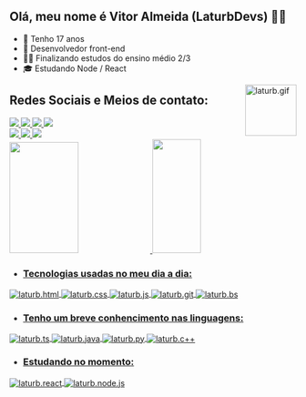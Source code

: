 ## Olá, meu nome é Vitor Almeida (LaturbDevs) 👨‍💻 
- 📆 Tenho 17 anos
- 💼 Desenvolvedor front-end
- 👨‍🎓 Finalizando estudos do ensino médio 2/3
- 🎓 Estudando Node / React
<img align="right" alt="laturb.gif" height="90" width="90" src="https://cdn.discordapp.com/attachments/1108661950222712835/1108668242500800522/20230518_051031.gif">

## Redes Sociais e Meios de contato:
<div>
<a href="https://www.youtube.com/channel/UC8sSa7j_vRDC3L3bbb-os4A" target="_blank"><img src="https://img.shields.io/badge/Youtube-0D1117?style=for-the-badge&logo=youtube&logoColor=B40000">
<a href="https://instagram.com/laturb7zf" target="_blank"><img src="https://img.shields.io/badge/Instagram-0D1117?style=for-the-badge&logo=instagram&logoColor=E4405F">
<a href="https://twitter.com/Laturb7zf" target="_blank"><img src="https://img.shields.io/badge/Twitter-0D1117?style=for-the-badge&logo=twitter&logoColor=1DA1F2">
<a href="https://tiktok.com/@laturbnocry" target="_blank"><img src="https://img.shields.io/badge/TikTok-0D1117?style=for-the-badge&logo=tiktok&logoColor=white"><br>
<a href="https://linkedin.com/in/vitor-almeida-devs" target="_blank"><img src="https://img.shields.io/badge/LinkedIn-0D1117?style=for-the-badge&logo=linkedin&logoColor=1DA1F2">
<a href="https://t.me/Laturb7zf" target="_blank"><img src="https://img.shields.io/badge/telegram-0D1117?style=for-the-badge&logo=telegram&logoColor=1DA1F2">
<a href="mailto:brjvamkkvv@gmail.com" target="_blank"><img src="https://img.shields.io/badge/Gmail-0D1117?style=for-the-badge&logo=gmail&logoColor=D14836">
</div>
<div>
<a href="htpps://github.com/LaturbDevs">
<img width="49%" height="195px" src="https://github-readme-stats.vercel.app/api?username=LaturbDevs&amp;show_icons=true&amp;count_private=true&amp;hide_border=true&amp;title_color=006f4c&amp;icon_color=006f4c&amp;text_color=c9d1d9&amp;bg_color=0d1117" style="max-width: 100%;">
<img width="41%" height="200px" src="https://github-readme-stats.vercel.app/api/top-langs/?username=LaturbDevs&amp;layout=compact&amp;hide_border=true&amp;title_color=006f4c&amp;text_color=ff91a4&amp;bg_color=0d1117" style="max-width: 100%;">
</div>
 
- ### Tecnologias usadas no meu dia a dia:
<div style="display: inline_block">
<img align="center" alt="laturb.html" src="https://img.shields.io/badge/HTML5-0D1117?style=for-the-badge&logo=html5&logoColor=E34F26">
<img align="center" alt="laturb.css" src="https://img.shields.io/badge/CSS3-0D1117?style=for-the-badge&logo=css3&logoColor=1572B6">
<img align="center" alt="laturb.js" src="https://img.shields.io/badge/JavaScript-0D1117?style=for-the-badge&logo=javascript&logoColor=F7DF1E">
<img align="center" alt="laturb.git" src="https://img.shields.io/badge/Git-0D1117?style=for-the-badge&logo=git&logoColor=f75629">
 <img align="center" alt="laturb.bs" src="https://img.shields.io/badge/Bootstrap-0D1117?style=for-the-badge&logo=Bootstrap&logoColor=af4dff">
 
 </div>
 
- ### Tenho um breve conhencimento nas linguagens:
<div style="display inline_block">
<img align="center" alt="laturb.ts" src="https://img.shields.io/badge/TypeScript-0D1117?style=for-the-badge&logo=typescript&logoColor=007ACC">
<img align="center" alt="laturb.java" src="https://img.shields.io/badge/Java-0D1117?style=for-the-badge&logo=openjdk&logoColor=B40000">
<img align="center" alt="laturb.py" src="https://img.shields.io/badge/Python-0D1117?style=for-the-badge&logo=python&logoColor=F7DF1E">
<img align="center" alt="laturb.c++" src="https://img.shields.io/badge/C%2B%2B-0D1117?style=for-the-badge&logo=c%2B%2B&logoColor=00599C">
</div>
 
- ### Estudando no momento:
<div style="display: inline_block">
<img align="center" alt="laturb.react" src="https://img.shields.io/badge/React-0D1117?style=for-the-badge&logo=react&logoColor=61DAFB">
<img align="center" alt="laturb.node.js" src="https://img.shields.io/badge/Node.js-0D1117?style=for-the-badge&logo=node.js&logoColor=43853D">
</div>

